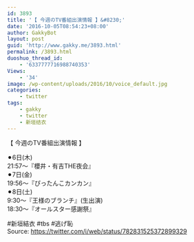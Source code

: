 ```yaml
---
id: 3893
title: '【 今週のTV番組出演情報 】&#8230;'
date: '2016-10-05T08:54:23+08:00'
author: GakkyBot
layout: post
guid: 'http://www.gakky.me/3893.html'
permalink: /3893.html
duoshuo_thread_id:
    - '6337777716988740353'
Views:
    - '34'
image: /wp-content/uploads/2016/10/voice_default.jpg
categories:
    - twitter
tags:
    - gakky
    - twitter
    - 新垣结衣
---
```


【 今週のTV番組出演情報 】

⚫︎6日(木)  
21:57〜『櫻井・有吉THE夜会』  
⚫︎7日(金)  
19:56〜『ぴったんこカンカン』  
⚫︎8日(土)  
 9:30〜『王様のブランチ』(生出演)  
18:30〜『オールスター感謝祭』

\#新垣結衣 #tbs #逃げ恥  
Source: <https://twitter.com/i/web/status/782831525372899329>